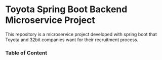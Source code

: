 # Toyota Spring Boot Backend Microservice Project
This repository is a microservice project developed with spring boot that Toyota and 32bit companies want for their recruitment process.
### Table of Content
